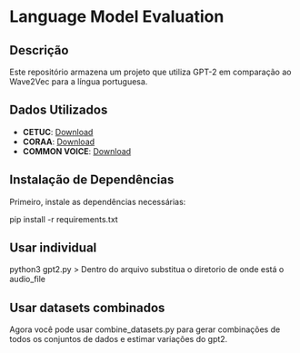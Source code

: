 # Language Model Evaluation

## Descrição
Este repositório armazena um projeto que utiliza GPT-2 em comparação ao Wave2Vec para a língua portuguesa.

## Dados Utilizados
- **CETUC**: [Download](http://www02.smt.ufrj.br/~igor.quintanilha/alcaim.tar.gz)
- **CORAA**: [Download](https://github.com/nilc-nlp/CORAA)
- **COMMON VOICE**: [Download](https://commonvoice.mozilla.org/pt/datasets)
## Instalação de Dependências
Primeiro, instale as dependências necessárias:

pip install -r requirements.txt

## Usar individual

python3 gpt2.py > Dentro do arquivo substitua o diretorio de onde está o audio_file  
     
    
## Usar datasets combinados

Agora você pode usar combine_datasets.py para gerar combinações de todos os conjuntos de dados e estimar variações do gpt2.
